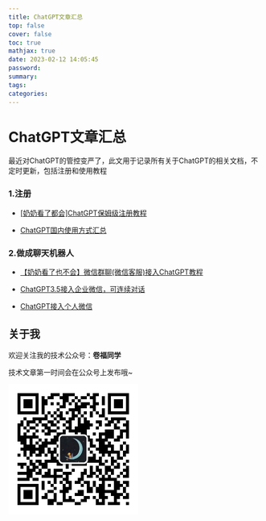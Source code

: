 ```yaml
---
title: ChatGPT文章汇总
top: false
cover: false
toc: true
mathjax: true
date: 2023-02-12 14:05:45
password:
summary:
tags:
categories:
---
```

# ChatGPT文章汇总

最近对ChatGPT的管控变严了，此文用于记录所有关于ChatGPT的相关文档，不定时更新，包括注册和使用教程

### 1.注册

* [[奶奶看了都会]ChatGPT保姆级注册教程](https://longbig.github.io/2023/02/12/ChatGPT%E4%BF%9D%E5%A7%86%E7%BA%A7%E6%B3%A8%E5%86%8C%E6%95%99%E7%A8%8B/)

* [ChatGPT国内使用方式汇总](https://longbig.github.io/2023/02/12/%E5%9B%BD%E5%86%85%E7%94%A8ChatGPT%E7%9A%84%E6%96%B9%E5%BC%8F%E6%B1%87%E6%80%BB/)



### 2.做成聊天机器人

* [【奶奶看了也不会】微信群聊(微信客服)接入ChatGPT教程](https://longbig.github.io/2023/06/05/%E5%BE%AE%E4%BF%A1%E5%AE%A2%E6%9C%8D%E6%8E%A5%E5%85%A5ChatGPT%E6%95%99%E7%A8%8B-%E5%A4%96%E9%83%A8%E7%BE%A4%E8%81%8A%E5%8F%AF%E7%94%A8/)
  
* [ChatGPT3.5接入企业微信，可连续对话](https://longbig.github.io/2023/03/05/ChatGPT3-5%E6%8E%A5%E5%85%A5%E4%BC%81%E4%B8%9A%E5%BE%AE%E4%BF%A1%E4%B8%94%E6%94%AF%E6%8C%81%E8%BF%9E%E7%BB%AD%E5%AF%B9%E8%AF%9D/)

* [ChatGPT接入个人微信](https://longbig.github.io/2023/02/12/ChatGPT%E6%8E%A5%E5%85%A5%E4%B8%AA%E4%BA%BA%E5%BE%AE%E4%BF%A1/)
  

## 关于我

欢迎关注我的技术公众号：**卷福同学**

技术文章第一时间会在公众号上发布哦~

![公众号](https://raw.githubusercontent.com/longbig/hexo-blogs/master/source/img/wechat/%E5%85%AC%E4%BC%97%E5%8F%B7%E4%BA%8C%E7%BB%B4%E7%A0%81.jpeg)
